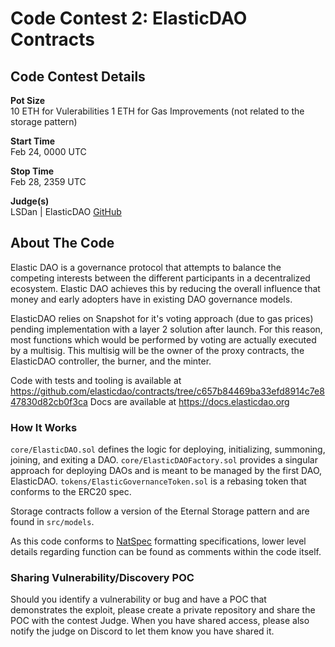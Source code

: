 # Code Contest 2: ElasticDAO Contracts 
## Code Contest Details
**Pot Size**  
10 ETH for Vulerabilities
1 ETH for Gas Improvements (not related to the storage pattern)

**Start Time**  
Feb 24, 0000 UTC

**Stop Time**   
Feb 28, 2359 UTC  
  
**Judge(s)**  
LSDan | ElasticDAO
[GitHub](https://github.com/dmvt)

## About The Code 
Elastic DAO is a governance protocol that attempts to balance the competing interests between the different participants in a decentralized ecosystem. Elastic DAO achieves this by reducing the overall influence that money and early adopters have in existing DAO governance models.

ElasticDAO relies on Snapshot for it's voting approach (due to gas prices) pending implementation with a
layer 2 solution after launch. For this reason, most functions which would be performed by voting are
actually executed by a multisig. This multisig will be the owner of the proxy contracts, the ElasticDAO
controller, the burner, and the minter.

Code with tests and tooling is available at https://github.com/elasticdao/contracts/tree/c657b84469ba33efd8914c7e847830d82cb0f3ca
Docs are available at https://docs.elasticdao.org

### How It Works
`core/ElasticDAO.sol` defines the logic for deploying, initializing, summoning, joining, and exiting a DAO. 
`core/ElasticDAOFactory.sol` provides a singular approach for deploying DAOs and is meant to be managed
by the first DAO, ElasticDAO.
`tokens/ElasticGovernanceToken.sol` is a rebasing token that conforms to the ERC20 spec.

Storage contracts follow a version of the Eternal Storage pattern and are found in `src/models`.

As this code conforms to [NatSpec](https://docs.soliditylang.org/en/v0.7.2/natspec-format.html#natspec-format) formatting specifications, lower level details regarding function can be found as comments within the code itself.

### Sharing Vulnerability/Discovery POC
Should you identify a vulnerability or bug and have a POC that demonstrates the exploit, please create a private repository and share the POC with the contest Judge. When you have shared access, please also notify the judge on Discord to let them know you have shared it.